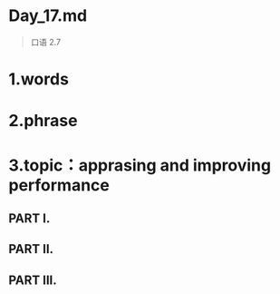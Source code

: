 # Day_17.md
> 口语 2.7
# 1.words

    
# 2.phrase



# 3.topic：apprasing and improving performance
## PART I.


## PART II.


## PART III.

